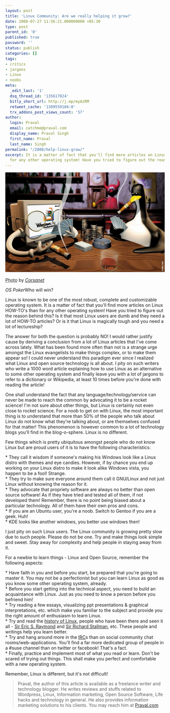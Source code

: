 ```yaml
---
layout: post
title: 'Linux Community: Are we really helping it grow?'
date: 2008-07-27 11:56:21.000000000 +05:30
type: post
parent_id: '0'
published: true
password: ''
status: publish
categories: []
tags:
- critics
- jargons
- Linux
- noobs
meta:
  _edit_last: '1'
  dsq_thread_id: '135617024'
  bitly_short_url: http://j.mp/myAzRM
  retweet_cache: '1309559104:0'
  trx_addons_post_views_count: '57'
author:
  login: Praval
  email: catchme@praval.com
  display_name: Praval Singh
  first_name: Praval
  last_name: Singh
permalink: "/2008/help-linux-grow/"
excerpt: It is a matter of fact that you'll find more articles on Linux HOW-TO's than
  for any other operating system! Have you tried to figure out the reason behind this?
---
```

<div class="figure"><img src="/static/2008/07/linux-community.jpg" alt="Linux Community" />
<p class="credit"><abbr class="type" title="Photograph">Photo</abbr> by <cite><a href="http://www.flickr.com/photos/corsaria/21262401/">Corsanet</a></cite></p>
<p class="caption"><em class="title">OS Poker</em>Who will win?</p>
</div>
<p><!--more--></p>
<p>Linux is known to be one of the most robust, complete and customizable operating system. It is a matter of fact that you'll find more articles on Linux HOW-TO's than for any other operating system! Have you tried to figure out the reason behind this? Is it that most Linux users are dumb and they need a lot of HOW-TO articles? Or is it that Linux is magically tough and you need a lot of lectureship?</p>
<p>The answer for both the question is probably NO! I would rather justify cause by deriving a conclusion from a lot of Linux articles that I've come across lately. What has been found more often than not is a strange urge amongst the Linux evangelists to make things complex, or to make them appear so! I could never understand this paradigm ever since I realized what Linux and open source technology is all about. I pity on such writers who write a 1000 word article explaining how to use Linux as an alternative to some other operating system and finally leave you with a lot of jargons to refer to a dictionary or Wikipedia, at least 10 times before you're done with reading the article!</p>
<p>One shall understand the fact that any language/technology/service can never be made to reach the common by advocating it to be a rocket science! I'm not sure about other things, but Linux is certainly not even close to rocket science. For a noob to get on with Linux, the most important thing is to understand that more than 50% of the people who talk about Linux do not know what they're talking about, or are themselves confused for that matter! This phenomenon is however common to a lot of technology blogs you'll find in the blog-o-sphere. Linux is no different.</p>
<p>Few things which is pretty ubiquitous amongst people who do not know Linux but are proud users of it is to have the following characteristics:</p>
<p>* They call it wisdom if someone's making his Windows look like a Linux distro with themes and eye candies. However, if by chance you end up working on your Linux distro to make it look alike Windows vista, you happen to be a fool! Strange.<br />
* They try to make sure everyone around them call it GNU/Linux and not just Linux without knowing the reason for it.<br />
* They advocate that propriety software are always no better than open source software! As if they have tried and tested all of them, if not developed them! Remember, there is no point being biased about a particular technology. All of them have their own pros and cons.<br />
* If you are an Ubuntu user, you're a noob. Switch to Gentoo if you are a geek. Huh!<br />
* KDE looks like another windows, you better use windows then! </p>
<p>I just pity on such Linux users. The Linux community is growing pretty slow due to such people. Please do not be one. Try and make things look simple and sweet. Stay away for complexity and help people in staying away from it.</p>
<p>For a newbie to learn things - Linux and Open Source, remember the following aspects:</p>
<p>* Have faith in you and before you start, be prepared that you're going to master it. You may not be a perfectionist but you can learn Linux as good as you know some other operating system, already.<br />
* Before you start getting into the technical aspect, you need to build an acquaintance with Linux. Just as you need to know a person before you befriend him!<br />
* Try reading a few essays, visualizing ppt presentations & graphical interpretations, etc. which make you familiar to the subject and provide you the right amount of enthusiasm to learn Linux.<br />
* Try and read the <a href="http://en.wikipedia.org/wiki/Linux#History">history of Linux</a>, people who have been there and seen it all - <a href="http://en.wikipedia.org/wiki/Eric_S._Raymond">Sir Eric S. Raymond</a> and <a href="http://en.wikipedia.org/wiki/Richard_Stallman">Sir Richard Stallman</a>, etc. These people and writings help you learn better.<br />
* Try and hang around more in the <a href="http://en.wikipedia.org/wiki/Internet_Relay_Chat">IRC</a>s than on social community chat rooms/web-applications. You'll find a far more dedicated group of people in a #suse channel than on twitter or facebook! That's a fact.<br />
* Finally, practice and implement most of what you read or learn. Don't be scared of trying out things. This shall make you perfect and comfortable with a new operating system.</p>
<p>Remember, Linux is different, but it's not difficult!</p>
<blockquote><p>Praval, the author of this article is available as a freelance writer and technology blogger. He writes reviews and stuffs related to Wordpress, Linux, Information marketing, Open Source Software, Life hacks and technology in general. He also provides information marketing solutions to his clients. You may reach him at <a href="http://www.praval.com">Praval.com</a></p></blockquote>
